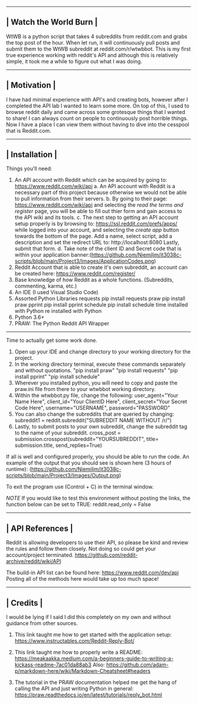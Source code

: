 --------------------------------
|     Watch the World Burn     |        
--------------------------------

WtWB is a python script that takes 4 subreddits from reddit.com and grabs the top post of the hour.
When let run, it will continuously pull posts and submit them to the WtWB subreddit at reddit.com/r/wtwbbot.
This is my first true experience working with reddit's API and although this is relatively simple, it took me a while to figure out what I was doing.

--------------------------------
|          Motivation          |        
--------------------------------

I have had minimal experience with API's and creating bots, however after I completed the API lab I wanted to learn some more. 
On top of this, I used to browse reddit daily and came across some grotesque things that I wanted to share! 
I can always count on people to continuously post horrible things. Now I have a place I can view them without having to dive into the cesspool that is Reddit.com.

--------------------------------
|         Installation         |        
--------------------------------

Things you'll need:
1. An API account with Reddit which can be acquired by going to: https://www.reddit.com/wiki/api
    a. An API account with Reddit is a necessary part of this project because otherwise we would not be able to pull information from their servers.
    b. By going to their page: https://www.reddit.com/wiki/api and selecting the *read the terms and register* page, you will be able to fill out thier form and gain access
        to the API wiki and its tools.
    c. The next step to getting an API account setup properly is by browsing to: https://ssl.reddit.com/prefs/apps/ while logged into your account, 
        and selecting the *create app* button towards the bottom of the page. Add a name, select script, add a description and set the redirect URL to: http://localhost:8080
        Lastly, submit that form.
    d. Take note of the client ID and Secret code that is within your application banner:(https://github.com/Niemiljm/it3038c-scripts/blob/main/Project3/Images/ApplicationCodes.png)
2. Reddit Account that is able to create it's own subreddit, an account can be created here: https://www.reddit.com/register/
3. Base knowledge of how Reddit as a whole functions. (Subreddits, commenting, karma, etc.)
4. An IDE (I used Visual Studio Code)
5. Assorted Python Libraries
    requests        pip install requests
    praw            pip install praw
    pprint          pip install pprint
    schedule        pip install schedule
    time            installed with Python
    re              installed with Python
6. Python 3.6+
7. PRAW: The Python Reddit API Wrapper

-------------------------------------------------------------------------------------------------------

Time to actually get some work done.
1. Open up your IDE and change directory to your working directory for the project.
2. In the working directory terminal, execute these commands separately and without quotations.
    "pip install praw"
    "pip install requests"
    "pip install pprint"
    "pip install schedule"
3. Wherever you installed python, you will need to copy and paste the praw.ini file from there to your wtwbbot working directory.
4. Within the wtwbbot.py file, change the following:
    user_agent="Your Name Here",
    client_id="Your ClientID Here",
    client_secret="Your Secret Code Here",
    username="USERNAME",
    password="PASSWORD"
5. You can also change the subreddits that are queried by changing:
        subreddit1 = reddit.subreddit("SUBREDDIT NAME WITHOUT /r/")
6. Lastly, to submit posts to your own subreddit, change the subreddit tag to the name of your subreddit.
        cross_post = submission.crosspost(subreddit="YOURSUBREDDIT", title= submission.title, send_replies=True)

If all is well and configured properly, you should be able to run the code.
An example of the output that you should see is shown here (3 hours of runtime): (https://github.com/Niemiljm/it3038c-scripts/blob/main/Project3/Images/Output.png)

To exit the program use (Control + C) in the terminal window.

*NOTE* If you would like to test this environment without posting the links, the function below can be set to TRUE:
        reddit.read_only = False

--------------------------------
|        API References        |        
--------------------------------

Reddit is allowing developers to use their API, so please be kind and review the rules and follow them closely. Not doing so could get your account/project terminated.
https://github.com/reddit-archive/reddit/wiki/API

The build-in API list can be found here: https://www.reddit.com/dev/api
Posting all of the methods here would take up too much space!

--------------------------------
|           Credits            |        
--------------------------------

I would be lying if I said I did this completely on my own and without guidance from other sources.

1. This link taught me how to get started with the application setup: https://www.instructables.com/Reddit-Reply-Bot/

2. This link taught me how to properly write a README: https://meakaakka.medium.com/a-beginners-guide-to-writing-a-kickass-readme-7ac01da88ab3
    Also: https://github.com/adam-p/markdown-here/wiki/Markdown-Cheatsheet#headers

3. The tutorial in the PRAW documentation helped me get the hang of calling the API and just writing Python in general: https://praw.readthedocs.io/en/latest/tutorials/reply_bot.html






